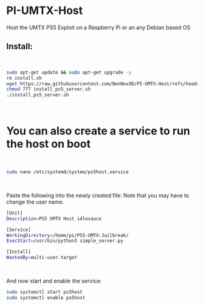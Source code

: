 # PI-UMTX-Host
Host the UMTX PS5 Exploit on a Raspberry Pi or an any Debian based OS

## Install:

<br>

```sh
sudo apt-get update && sudo apt-get upgrade -y
rm install.sh
wget https://raw.githubusercontent.com/BenNoxXD/PI-UMTX-Host/refs/heads/main/install_ps5_server.sh
chmod 777 install_ps5_server.sh
./install_ps5_server.sh
```

<br>


# You can also create a service to run the host on boot


<br>

```sh
sudo nano /etc/systemd/system/ps5host.service
```

<br>

Paste the following into the newly created file: 
Note that you may have to change the user name.
<br>

```sh
[Unit]
Description=PS5 UMTX Host idlesauce

[Service]
WorkingDirectory=/home/pi/PS5-UMTX-Jailbreak/
ExecStart=/usr/bin/python3 simple_server.py

[Install]
WantedBy=multi-user.target
```

<br>

And now start and enable the service: 
<br>

```sh
sudo systemctl start ps5host
sudo systemctl enable ps5host
```

<br>